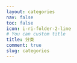 ```yaml
---
layout: categories
nav: false
toc: false
icon: i-ri-folder-2-line
# You can custom title
title: 分类
comment: true
slug: categories
---
```

